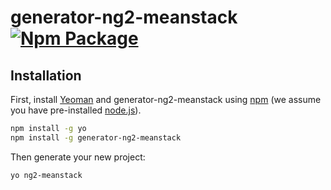 # generator-ng2-meanstack [![Npm Package](https://badge.fury.io/js/generator-ng2-meanstack.svg)](https://npmjs.org/package/generator-ng2-meanstack)
> 

## Installation

First, install [Yeoman](http://yeoman.io) and generator-ng2-meanstack using [npm](https://www.npmjs.com/) (we assume you have pre-installed [node.js](https://nodejs.org/)).

```bash
npm install -g yo
npm install -g generator-ng2-meanstack
```

Then generate your new project:

```bash
yo ng2-meanstack
```
